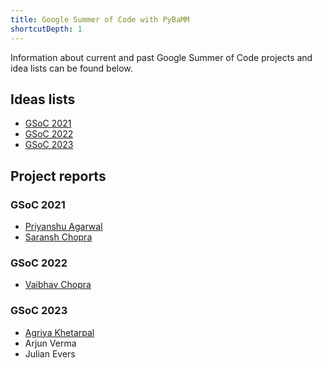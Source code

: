 ```yaml
---
title: Google Summer of Code with PyBaMM
shortcutDepth: 1
---
```


<!-- Note: the names of individual pages in folders should be marked with an
underscore, i.e., _index.md to treat them as branched pages. -->

Information about current and past Google Summer of Code projects and idea lists can be found below.

## Ideas lists

- [GSoC 2021](/gsoc/2021/)
- [GSoC 2022](/gsoc/2022/)
- [GSoC 2023](/gsoc/2023/)

## Project reports

<!-- WARNING: individual project report links from 2023 onwards are permalinks and
they MUST NEVER be changed as such without the existence of a valid redirect rule in
the _redirects file and a corresponding entry in netlify.toml. -->

### GSoC 2021

- [Priyanshu Agarwal](https://priyanshuone6.hashnode.dev/project-report-gsoc)
- [Saransh Chopra](https://gist.github.com/Saransh-cpp/5f61540819b8c8d552c12b1609915f5d)

### GSoC 2022

- [Vaibhav Chopra](https://gist.github.com/Vaibhav-Chopra-GT/b4725011475fb0508791222424e89f6b)

### GSoC 2023

- [Agriya Khetarpal](/gsoc/2023/agriya-khetarpal/)
- Arjun Verma
- Julian Evers

